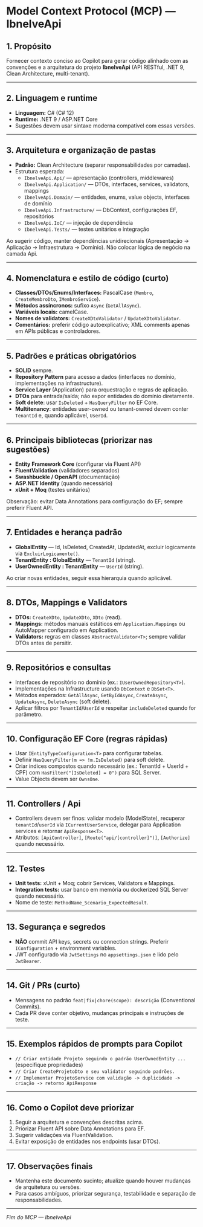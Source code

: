 ﻿# Model Context Protocol (MCP) — IbnelveApi

## 1. Propósito
Fornecer contexto conciso ao Copilot para gerar código alinhado com as convenções e a arquitetura do projeto **IbnelveApi** (API RESTful, .NET 9, Clean Architecture, multi-tenant).

---

## 2. Linguagem e runtime
- **Linguagem:** C# (C# 12)
- **Runtime:** .NET 9 / ASP.NET Core
- Sugestões devem usar sintaxe moderna compatível com essas versões.

---

## 3. Arquitetura e organização de pastas
- **Padrão:** Clean Architecture (separar responsabilidades por camadas).
- Estrutura esperada:
  - `IbnelveApi.Api/` — apresentação (controllers, middlewares)
  - `IbnelveApi.Application/` — DTOs, interfaces, services, validators, mappings
  - `IbnelveApi.Domain/` — entidades, enums, value objects, interfaces de domínio
  - `IbnelveApi.Infrastructure/` — DbContext, configurações EF, repositórios
  - `IbnelveApi.IoC/` — injeção de dependência
  - `IbnelveApi.Tests/` — testes unitários e integração

Ao sugerir código, manter dependências unidirecionais (Apresentação → Aplicação → Infraestrutura → Domínio). Não colocar lógica de negócio na camada Api.

---

## 4. Nomenclatura e estilo de código (curto)
- **Classes/DTOs/Enums/Interfaces:** PascalCase (`Membro`, `CreateMembroDto`, `IMembroService`).
- **Métodos assíncronos:** sufixo `Async` (`GetAllAsync`).
- **Variáveis locais:** camelCase.
- **Nomes de validators:** `CreateXDtoValidator` / `UpdateXDtoValidator`.
- **Comentários:** preferir código autoexplicativo; XML comments apenas em APIs públicas e controladores.

---

## 5. Padrões e práticas obrigatórios
- **SOLID** sempre.
- **Repository Pattern** para acesso a dados (interfaces no domínio, implementações na infrastructure).
- **Service Layer** (Application) para orquestração e regras de aplicação.
- **DTOs** para entrada/saída; não expor entidades do domínio diretamente.
- **Soft delete**: usar `IsDeleted` + `HasQueryFilter` no EF Core.
- **Multitenancy**: entidades user-owned ou tenant-owned devem conter `TenantId` e, quando aplicável, `UserId`.

---

## 6. Principais bibliotecas (priorizar nas sugestões)
- **Entity Framework Core** (configurar via Fluent API)
- **FluentValidation** (validadores separados)
- **Swashbuckle / OpenAPI** (documentação)
- **ASP.NET Identity** (quando necessário)
- **xUnit + Moq** (testes unitários)

Observação: evitar Data Annotations para configuração do EF; sempre preferir Fluent API.

---

## 7. Entidades e herança padrão
- **GlobalEntity** — Id, IsDeleted, CreatedAt, UpdatedAt, excluir logicamente via `ExcluirLogicamente()`.
- **TenantEntity : GlobalEntity** — `TenantId` (string).
- **UserOwnedEntity : TenantEntity** — `UserId` (string).

Ao criar novas entidades, seguir essa hierarquia quando aplicável.

---

## 8. DTOs, Mappings e Validators
- **DTOs:** `CreateXDto`, `UpdateXDto`, `XDto` (read).
- **Mappings:** métodos manuais estáticos em `Application.Mappings` ou AutoMapper configurado em Application.
- **Validators:** regras em classes `AbstractValidator<T>`; sempre validar DTOs antes de persitir.

---

## 9. Repositórios e consultas
- Interfaces de repositório no domínio (ex.: `IUserOwnedRepository<T>`).
- Implementações na Infrastructure usando `DbContext` e `DbSet<T>`.
- Métodos esperados: `GetAllAsync`, `GetByIdAsync`, `CreateAsync`, `UpdateAsync`, `DeleteAsync` (soft delete).
- Aplicar filtros por `TenantId`/`UserId` e respeitar `includeDeleted` quando for parâmetro.

---

## 10. Configuração EF Core (regras rápidas)
- Usar `IEntityTypeConfiguration<T>` para configurar tabelas.
- Definir `HasQueryFilter(m => !m.IsDeleted)` para soft delete.
- Criar índices compostos quando necessário (ex.: TenantId + UserId + CPF) com `HasFilter("[IsDeleted] = 0")` para SQL Server.
- Value Objects devem ser `OwnsOne`.

---

## 11. Controllers / Api
- Controllers devem ser finos: validar modelo (ModelState), recuperar `tenantId`/`userId` via `ICurrentUserService`, delegar para Application services e retornar `ApiResponse<T>`.
- Atributos: `[ApiController]`, `[Route("api/[controller]")]`, `[Authorize]` quando necessário.

---

## 12. Testes
- **Unit tests:** xUnit + Moq; cobrir Services, Validators e Mappings.
- **Integration tests:** usar banco em memória ou dockerized SQL Server quando necessário.
- Nome de teste: `MethodName_Scenario_ExpectedResult`.

---

## 13. Segurança e segredos
- **NÃO** commit API keys, secrets ou connection strings. Preferir `IConfiguration` + environment variables.
- JWT configurado via `JwtSettings` no `appsettings.json` e lido pelo `JwtBearer`.

---

## 14. Git / PRs (curto)
- Mensagens no padrão `feat|fix|chore(scope): descrição` (Conventional Commits).
- Cada PR deve conter objetivo, mudanças principais e instruções de teste.

---

## 15. Exemplos rápidos de prompts para Copilot
- `// Criar entidade Projeto seguindo o padrão UserOwnedEntity ...` (especifique propriedades)
- `// Criar CreateProjetoDto e seu validator seguindo padrões.`
- `// Implementar ProjetoService com validação -> duplicidade -> criação -> retorno ApiResponse`

---

## 16. Como o Copilot deve priorizar
1. Seguir a arquitetura e convenções descritas acima.  
2. Priorizar Fluent API sobre Data Annotations para EF.  
3. Sugerir validações via FluentValidation.  
4. Evitar exposição de entidades nos endpoints (usar DTOs).  

---

## 17. Observações finais
- Mantenha este documento sucinto; atualize quando houver mudanças de arquitetura ou versões.
- Para casos ambíguos, priorizar segurança, testabilidade e separação de responsabilidades.

---

*Fim do MCP — IbnelveApi*

